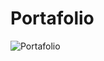 # Portafolio

![Portafolio](https://user-images.githubusercontent.com/89807520/194788572-9987a55f-2ee7-40cd-9f11-0b308430f725.png)
